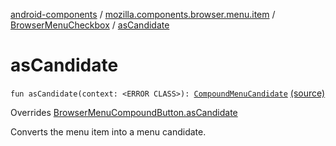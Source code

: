 [android-components](../../index.md) / [mozilla.components.browser.menu.item](../index.md) / [BrowserMenuCheckbox](index.md) / [asCandidate](./as-candidate.md)

# asCandidate

`fun asCandidate(context: <ERROR CLASS>): `[`CompoundMenuCandidate`](../../mozilla.components.concept.menu.candidate/-compound-menu-candidate/index.md) [(source)](https://github.com/mozilla-mobile/android-components/blob/master/components/browser/menu/src/main/java/mozilla/components/browser/menu/item/BrowserMenuCheckbox.kt#L25)

Overrides [BrowserMenuCompoundButton.asCandidate](../-browser-menu-compound-button/as-candidate.md)

Converts the menu item into a menu candidate.

